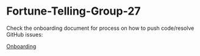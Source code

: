 # Fortune-Telling-Group-27

Check the onboarding document for process on how to push code/resolve GitHub issues:

[Onboarding](/specs/documentation/onboard.md)